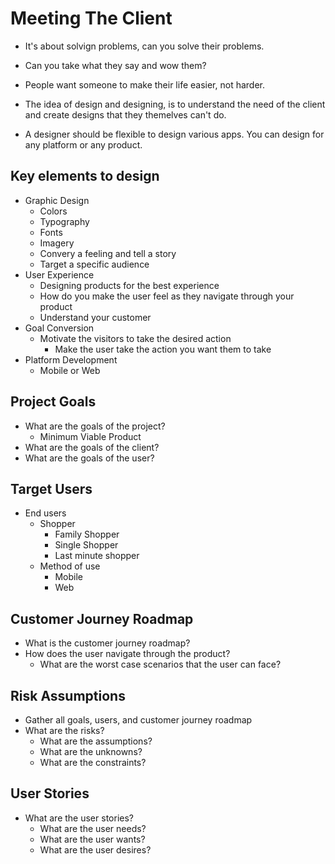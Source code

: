 # Meeting The Client

* It's about solvign problems, can you solve their problems.

* Can you take what they say and wow them?

* People want someone to make their life easier, not harder.

* The idea of design and designing, is to understand the need of the client and create
designs that they themelves can't do.

* A designer should be flexible to design various apps. You can design for any platform
or any product.

## Key elements to design

* Graphic Design
  * Colors
  * Typography
  * Fonts
  * Imagery
  * Convery a feeling and tell a story
  * Target a specific audience
* User Experience
  * Designing products for the best experience
  * How do you make the user feel as they navigate through your product
  * Understand your customer
* Goal Conversion
  * Motivate the visitors to take the desired action
    * Make the user take the action you want them to take
* Platform Development
  * Mobile or Web

## Project Goals

* What are the goals of the project?
  * Minimum Viable Product
* What are the goals of the client?
* What are the goals of the user?

## Target Users

* End users
  * Shopper
    * Family Shopper
    * Single Shopper
    * Last minute shopper
  * Method of use
    * Mobile
    * Web

## Customer Journey Roadmap

* What is the customer journey roadmap?
* How does the user navigate through the product?
  * What are the worst case scenarios that the user can face?

## Risk Assumptions

* Gather all goals, users, and customer journey roadmap
* What are the risks?
  * What are the assumptions?
  * What are the unknowns?
  * What are the constraints?

## User Stories

* What are the user stories?
  * What are the user needs?
  * What are the user wants?
  * What are the user desires?

